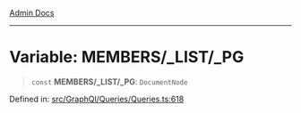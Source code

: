 [Admin Docs](/)

***

# Variable: MEMBERS/_LIST/_PG

> `const` **MEMBERS/_LIST/_PG**: `DocumentNode`

Defined in: [src/GraphQl/Queries/Queries.ts:618](https://github.com/PalisadoesFoundation/talawa-admin/blob/main/src/GraphQl/Queries/Queries.ts#L618)
